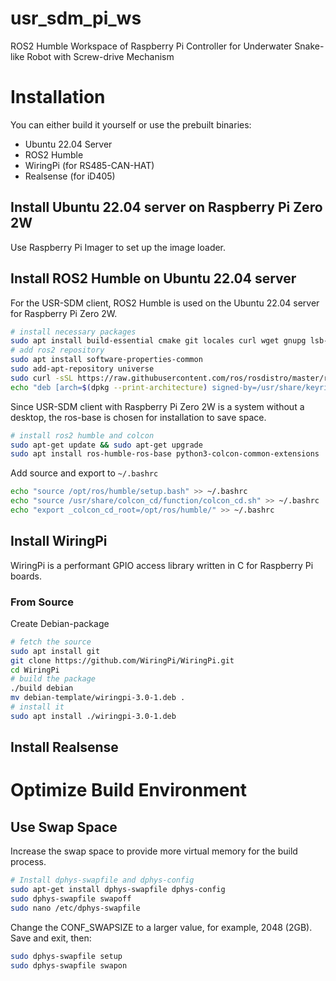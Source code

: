 # usr_sdm_pi_ws
ROS2 Humble Workspace of Raspberry Pi Controller for Underwater Snake-like Robot with Screw-drive Mechanism

# Installation
You can either build it yourself or use the prebuilt binaries:
  - Ubuntu 22.04 Server
  - ROS2 Humble
  - WiringPi (for RS485-CAN-HAT)
  - Realsense (for iD405)

## Install Ubuntu 22.04 server on Raspberry Pi Zero 2W
Use Raspberry Pi Imager to set up the image loader.

## Install ROS2 Humble on Ubuntu 22.04 server
For the USR-SDM client, ROS2 Humble is used on the Ubuntu 22.04 server for Raspberry Pi Zero 2W.
```sh
# install necessary packages
sudo apt install build-essential cmake git locales curl wget gnupg lsb-release python3 python3-pip vim
# add ros2 repository
sudo apt install software-properties-common
sudo add-apt-repository universe
sudo curl -sSL https://raw.githubusercontent.com/ros/rosdistro/master/ros.key -o /usr/share/keyrings/ros-archive-keyring.gpg
echo "deb [arch=$(dpkg --print-architecture) signed-by=/usr/share/keyrings/ros-archive-keyring.gpg] http://packages.ros.org/ros2/ubuntu $(source /etc/os-release && echo $UBUNTU_CODENAME) main" | sudo tee /etc/apt/sources.list.d/ros2.list > /dev/null
```
Since USR-SDM client with Raspberry Pi Zero 2W is a system without a desktop, the ros-base is chosen for installation to save space.
```sh
# install ros2 humble and colcon
sudo apt-get update && sudo apt-get upgrade
sudo apt install ros-humble-ros-base python3-colcon-common-extensions
```
Add source and export to `~/.bashrc`
```sh
echo "source /opt/ros/humble/setup.bash" >> ~/.bashrc
echo "source /usr/share/colcon_cd/function/colcon_cd.sh" >> ~/.bashrc
echo "export _colcon_cd_root=/opt/ros/humble/" >> ~/.bashrc
```

## Install WiringPi
WiringPi is a performant GPIO access library written in C for Raspberry Pi boards.
### From Source
Create Debian-package
```sh
# fetch the source
sudo apt install git
git clone https://github.com/WiringPi/WiringPi.git
cd WiringPi
# build the package
./build debian
mv debian-template/wiringpi-3.0-1.deb .
# install it
sudo apt install ./wiringpi-3.0-1.deb
```

## Install Realsense


# Optimize Build Environment
## Use Swap Space
Increase the swap space to provide more virtual memory for the build process.
```sh
# Install dphys-swapfile and dphys-config
sudo apt-get install dphys-swapfile dphys-config
sudo dphys-swapfile swapoff
sudo nano /etc/dphys-swapfile
```
Change the CONF_SWAPSIZE to a larger value, for example, 2048 (2GB). Save and exit, then:
```sh
sudo dphys-swapfile setup
sudo dphys-swapfile swapon
```
